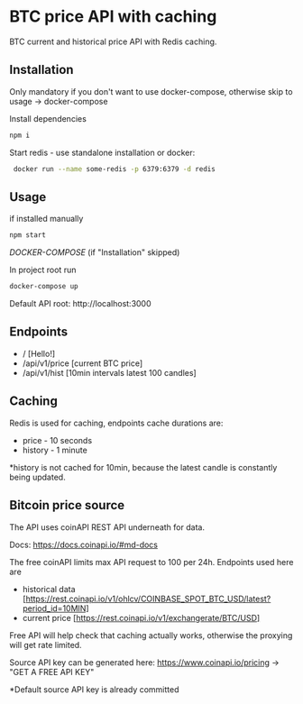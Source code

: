 # BTC price API with caching

BTC current and historical price API with Redis caching.

## Installation

Only mandatory if you don't want to use docker-compose, otherwise skip to usage -> docker-compose

Install dependencies

```bash
npm i
```

Start redis - use standalone installation or docker:

```bash
 docker run --name some-redis -p 6379:6379 -d redis
 ```

## Usage

if installed manually

```bash
npm start
```

*DOCKER-COMPOSE* (if "Installation" skipped)

In project root run

```bash
docker-compose up
 ```

Default API root: http://localhost:3000

## Endpoints

  - / [Hello!]
  - /api/v1/price [current BTC price]
  - /api/v1/hist [10min intervals latest 100 candles]

## Caching

Redis is used for caching, endpoints cache durations are:
    
  - price - 10 seconds
  - history - 1 minute

*history is not cached for 10min, because the latest candle is constantly being updated.

## Bitcoin price source

The API uses coinAPI REST API underneath for data.

Docs: https://docs.coinapi.io/#md-docs

The free coinAPI limits max API request to 100 per 24h. Endpoints used here are
- historical data [https://rest.coinapi.io/v1/ohlcv/COINBASE_SPOT_BTC_USD/latest?period_id=10MIN]
- current price [https://rest.coinapi.io/v1/exchangerate/BTC/USD]

Free API will help check that caching actually works, otherwise the proxying will get rate limited.

Source API key can be generated here: https://www.coinapi.io/pricing -> "GET A FREE API KEY"

*Default source API key is already committed
